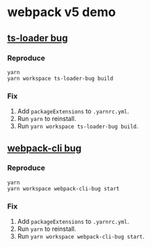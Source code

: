# webpack v5 demo

## [ts-loader bug](https://github.com/TypeStrong/ts-loader/pull/1209)

### Reproduce

```shell
yarn
yarn workspace ts-loader-bug build
```

### Fix

1. Add `packageExtensions` to `.yarnrc.yml`.
2. Run `yarn` to reinstall.
3. Run `yarn workspace ts-loader-bug build`.

## [webpack-cli bug](https://github.com/webpack/webpack-cli/pull/1941)

### Reproduce

```shell
yarn
yarn workspace webpack-cli-bug start
```

### Fix

1. Add `packageExtensions` to `.yarnrc.yml`.
2. Run `yarn` to reinstall.
3. Run `yarn workspace webpack-cli-bug start`.
